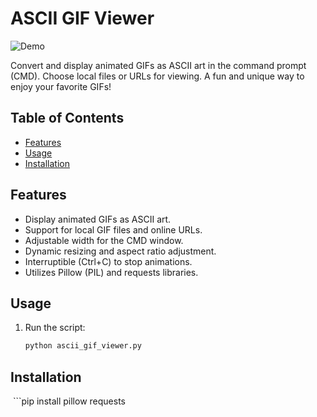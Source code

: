 # ASCII GIF Viewer

![Demo](demo.gif)

Convert and display animated GIFs as ASCII art in the command prompt (CMD). Choose local files or URLs for viewing. A fun and unique way to enjoy your favorite GIFs!

## Table of Contents

- [Features](#features)
- [Usage](#usage)
- [Installation](#installation)

## Features

- Display animated GIFs as ASCII art.
- Support for local GIF files and online URLs.
- Adjustable width for the CMD window.
- Dynamic resizing and aspect ratio adjustment.
- Interruptible (Ctrl+C) to stop animations.
- Utilizes Pillow (PIL) and requests libraries.

## Usage

1. Run the script:
   ```bash
   python ascii_gif_viewer.py
## Installation
   ```pip install pillow requests
